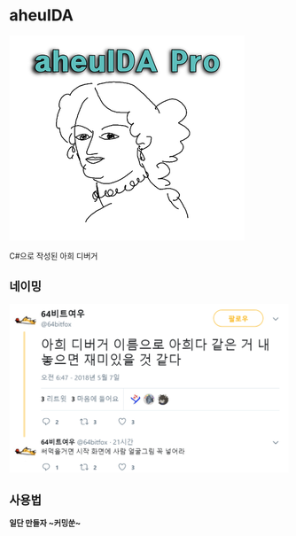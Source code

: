 # aheuIDA

![aheuida](/img/aheuida.png)

C#으로 작성된 아희 디버거

## 네이밍

[![64bitfox](/img/64bit.png)](https://twitter.com/64bitfox/status/993487553020874753?s=09)

## 사용법

**일단 만들자 ~커밍쑨~**